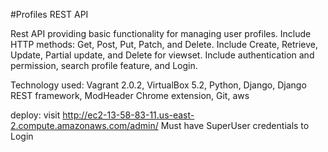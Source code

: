 #Profiles REST API

Rest API providing basic functionality for managing user profiles.
Include HTTP methods: Get, Post, Put, Patch, and Delete.
Include Create, Retrieve, Update, Partial update, and Delete for viewset.
Include authentication and permission, search profile feature, and Login.


Technology used: Vagrant 2.0.2, VirtualBox 5.2, Python, Django, Django REST framework, ModHeader Chrome extension, Git, aws

deploy: visit http://ec2-13-58-83-11.us-east-2.compute.amazonaws.com/admin/
Must have SuperUser credentials to Login
